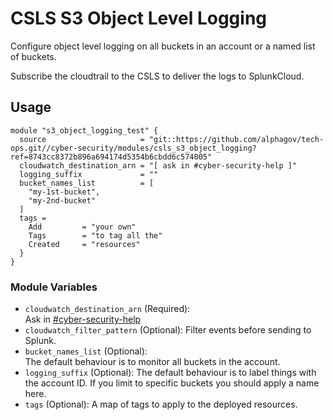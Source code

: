 # CSLS S3 Object Level Logging

Configure object level logging on all buckets 
in an account or a named list of buckets. 

Subscribe the cloudtrail to the CSLS to deliver 
the logs to SplunkCloud. 

## Usage

```
module "s3_object_logging_test" {
  source                     = "git::https://github.com/alphagov/tech-ops.git//cyber-security/modules/csls_s3_object_logging?ref=8743cc8372b896a694174d5354b6cbdd6c574005"
  cloudwatch_destination_arn = "[ ask in #cyber-security-help ]"
  logging_suffix             = ""
  bucket_names_list          = [
    "my-1st-bucket",
    "my-2nd-bucket"
  ]
  tags =
    Add         = "your own"
    Tags        = "to tag all the"
    Created     = "resources"
  }
}

```  

### Module Variables

* `cloudwatch_destination_arn` (Required):  
    Ask in [#cyber-security-help](https://gds.slack.com/archives/CCMPJKFDK)
* `cloudwatch_filter_pattern` (Optional): 
    Filter events before sending to Splunk.
* `bucket_names_list` (Optional):  
    The default behaviour is to monitor all buckets in the account. 
* `logging_suffix` (Optional): 
    The default behaviour is to label things with the account ID.
    If you limit to specific buckets you should apply a name here. 
* `tags` (Optional): 
    A map of tags to apply to the deployed resources. 

